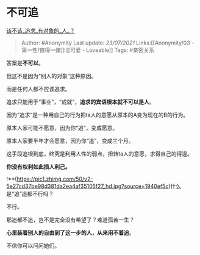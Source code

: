 # 不可追
[该不该_追求_有对象的_人_？](https://www.zhihu.com/question/300710706/answer/1630731765)

> Author: #Anonymity
> Last update: *23/07/2021*
> Links:[[Anonymity/03 - 第一性/值得一嫁]] [[可爱 - Loveable]]
> Tags:    #亲密关系

答案是**不可以**。

但这不是因为“别人的对象”这种原因。

而是任何人都不应该追求。

追求只能用于“事业”，“成就”，**追求的宾语根本就不可以是人**。

因为“追求”是一种用自己的行为把ta人的意愿从原本的A变为现在的B的行为。

原本人家可能不愿意，因为你“追”，变成愿意。

原本人家要半年才会愿意，因为你“追”，变成三个月。

这手段追根到底，终究是利用人性的弱点，扭转ta人的意愿，求得自己的得逞。

**你没有权利如此损人利己。**

!**(https://pic1.zhimg.com/50/v2-5e27cd37be98d381da2ea4af35105f27_hd.jpg?source=1940ef5c)什么是“追”追都不行吗？

不行。

那追都不追，岂不是完全没有希望了？难道孤苦一生？

**心里装着别人的自由到了这一步的人，从来用不着追**。

不信你可以问问她们。
